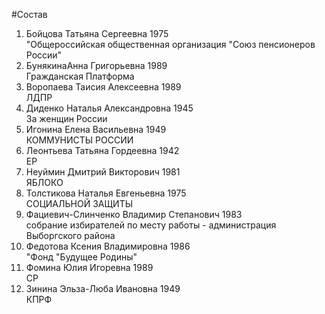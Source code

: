 #Состав
1. Бойцова Татьяна Сергеевна 1975   
    "Общероссийская общественная организация "Союз пенсионеров России"
2. БунякинаАнна Григорьевна 1989   
    Гражданская Платформа
3. Воропаева Таисия Алексеевна 1989   
    ЛДПР
4. Диденко Наталья Александровна 1945   
    За женщин России
5. Игонина Елена Васильевна 1949   
    КОММУНИСТЫ РОССИИ
6. Леонтьева Татьяна Гордеевна 1942   
    ЕР
7. Неуймин Дмитрий Викторович 1981   
    ЯБЛОКО
8. Толстикова Наталья Евгеньевна 1975   
    СОЦИАЛЬНОЙ ЗАЩИТЫ
9. Фациевич-Слинченко Владимир Степанович 1983   
    собрание избирателей по месту работы - администрация Выборгского района
10. Федотова Ксения Владимировна 1986   
    "Фонд "Будущее Родины"
11. Фомина Юлия Игоревна 1989   
    СР
12. Зинина Эльза-Люба Ивановна 1949   
    КПРФ
